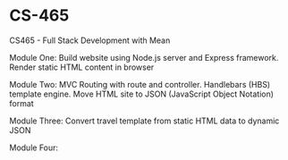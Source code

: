# CS-465
CS465 - Full Stack Development with Mean

Module One:
Build website using Node.js server and Express framework. Render static HTML content in browser

Module Two:
MVC Routing with route and controller. Handlebars (HBS) template engine. Move HTML site to JSON (JavaScript Object Notation) format

Module Three:
Convert travel template from static HTML data to dynamic JSON

Module Four:
